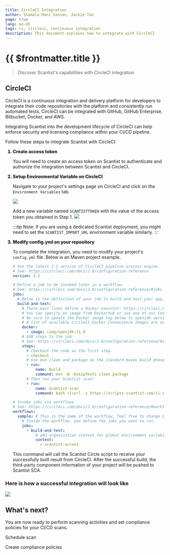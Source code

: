 ```yaml
---
title: CircleCI Integration
author: Shamala Mani Vannan, Jackie Tan
page: true
lang: en-US
tags: ci, circleci, continuous integration
description: This document explains how to integrate with CircleCI
---
```

<style>
    li {
        font-weight: 800;
    }
</style>

<ClientOnly>

# {{ $frontmatter.title }}

>Discover Scantist's capabilities with CircleCI integration

## CircleCI

CircleCI is a continuous integration and delivery platform for developers to integrate their code repositories with the platform and consistently run automated tests. CircleCI can be integrated with GitHub, GitHub Enterprise, Bitbucket, Docker, and AWS.

Integrating Scantist into the development lifecycle of CircleCI can help enforce security and licensing compliance within your CI/CD pipeline.

Follow these steps to integrate Scantist with CircleCI:

<ol>
<li>Create access token</li>

You will need to create an access token on Scantist to authenticate and authorize the integration between Scantist and CircleCI.

<li>Setup Environmental Variable on CircleCI</li>

Navigate to your project's settings page on CircleCI and click on the `Environment Variables` tab.

<img src="/images/Build-based-Scan-CICD-Pipeline/circleci/step2.1.png" />

Add a new variable named `SCANTISTTOKEN` with the value of the access token you obtained in Step 1.
<img src="/images/Build-based-Scan-CICD-Pipeline/circleci/step2.2.png" />

:::tip
Note: If you are using a dedicated Scantist deployment, you might need to set the `SCANTIST_IMPORT_URL` environment variable similarly.
:::

<li>Modify config.yml on your repository</li>

To complete the integration, you need to modify your project's `config.yml` file. Below is an Maven project example.

```yaml
# Use the latest 2.1 version of CircleCI pipeline process engine.
# See: https://circleci.com/docs/2.0/configuration-reference
version: 2.1

# Define a job to be invoked later in a workflow.
# See: https://circleci.com/docs/2.0/configuration-reference/#jobs
jobs:
  # Below is the definition of your job to build and test your app, you can rename and customize it as you want.
  build-and-test:
    # These next lines define a Docker executor: https://circleci.com/docs/2.0/executor-types/
    # You can specify an image from Dockerhub or use one of our Convenience Images from CircleCI's Developer Hub.
    # Be sure to update the Docker image tag below to openjdk version of your application.
    # A list of available CircleCI Docker Convenience Images are available here: https://circleci.com/developer/images/image/cimg/openjdk
    docker:
      - image: cimg/openjdk:11.0
    # Add steps to the job
    # See: https://circleci.com/docs/2.0/configuration-reference/#steps
    steps:
      # Checkout the code as the first step.
      - checkout
      # Use mvn clean and package as the standard maven build phase
      - run:
          name: Build
          command: mvn -B -DskipTests clean package
      # Then run your Scantist scan!
      - run:
          name: Scantist-scan
          command: bash <(curl -s https://scripts.scantist.com/ci-circle.sh)

# Invoke jobs via workflows
# See: https://circleci.com/docs/2.0/configuration-reference/#workflows
workflows:
  sample: # This is the name of the workflow, feel free to change it to better match your workflow.
    # Inside the workflow, you define the jobs you want to run.
    jobs:      
      - build-and-test:
          # add organization context for global environment variables
          context:
            - scantist-access
```

This command will call the Scantist Circle script to receive your successfully built result from CircleCI. After the successful build, the third-party component information of your project will be pushed to Scantist SCA.

</ol>

### Here is how a successful integration will look like

<img src="/images/Build-based-Scan-CICD-Pipeline/circleci/success.png" />

## What's next?

You are now ready to perform scanning activities and set compliance policies for your CI/CD scans.

Schedule scan

Create compliance policies

</ClientOnly>
